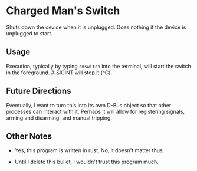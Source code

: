 # Charged Man's Switch

Shuts down the device when it is unplugged. 
Does nothing if the device is unplugged to start.

## Usage

Execution, typically by typing `cmswitch` into the terminal, will start the switch in the foreground. A SIGINT will stop it (^C).

## Future Directions

Eventually, I want to turn this into its own D-Bus object so that other processes can interact with it.
Perhaps it will allow for registering signals, arming and disarming, and manual tripping.

## Other Notes

* Yes, this program is written in rust. No, it doesn't matter thus.

* Until I delete this bullet, I wouldn't trust this program much.
